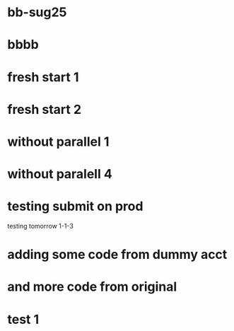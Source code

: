 # bb-sug25

# bbbb

# fresh start 1

# fresh start 2

# without parallel 1

# without paralell 4

# testing submit on prod

testing tomorrow
1-1-3

# adding some code from dummy acct

# and more code from original

# test 1